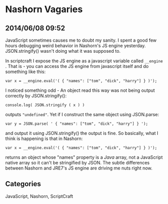 # Nashorn Vagaries

## 2014/06/08 09:52

JavaScript sometimes causes me to doubt my sanity. I spent a good few hours debugging weird behavior in Nashorn's JS engine yesterday. JSON.stringify() wasn't doing what it was supposed to.

In scriptcraft I expose the JS engine as a javascript variable called `__engine` . That is - you can access the JS engine  from javascript itself and do something like this:

    var x = __engine.eval('( { "names": ["tom", "dick", "harry"] } )');

I noticed something odd - An object read this way was not being output correctly by JSON.stringify():

    console.log( JSON.stringify ( x ) )

outputs `"undefined"`. Yet if I construct the same object using JSON.parse:

    var y = JSON.parse( ' { "names": ["tom", "dick", "harry"] } ');

and output it using JSON.stringify() the output is fine. So basically, what I think is happening is that in Nashorn:

    var x = __engine.eval('( { "names": ["tom", "dick", "harry"] } )');

returns an object whose "names" property is a *Java* array, not a JavaScript native array so it can't be stringified by JSON. The subtle differences between Nashorn and JRE7's JS engine are driving me nuts right now.

## Categories
JavaScript, Nashorn, ScriptCraft
